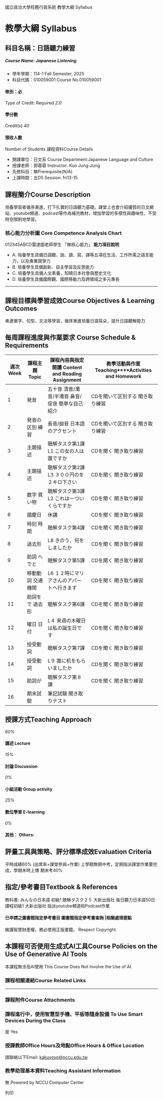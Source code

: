 國立政治大學校務行政系統 教學大綱 Syllabus
# 教學大綱 Syllabus
##  科目名稱：日語聽力練習
#####  Course Name: Japanese Listening
  * 學年學期：114-1 Fall Semester, 2025 
  * 科目代碼：010059001 Course No.010059001


#### 修別：必
Type of Credit: Required 
_2.0_
#### 學分數
Credit(s)
_40_
#### 預收人數
Number of Students
課程資料Course Details
  * 開課單位：日文系 Course Department:Japanese Language and Culture 
  * 授課老師：郭蓉蓉 Instructor: Kuo Jung-Jung 
  * 先修科目：無Prerequisite(N/A)
  * 上課時間：五D5 Session: fri13-15


##  課程簡介Course Description
培養學習者循序漸進，打下扎實的日語聽力基礎。課堂上也會介紹優質的日文網站、youtube頻道、podcast等作為補充教材，增加學習的多樣性與趣味性，不受時空限制地學習。
###  核心能力分析圖 Core Competence Analysis Chart
012345ABCD雷達圖老師學生
「無核心能力」 
**能力項目說明**
  * A. 培養學生具備日語聽、說、讀、寫、譯等五項在生活、工作所需之語言能力，以及專業競爭力
  * B. 培養學生具備創新、自主學習及反思能力
  * C. 培養學生具備人文素養，知曉日本社會與歷史文化
  * D. 培養學生具備國際觀、國際移動力及跨領域之多元專長


* * *
##  課程目標與學習成效Course Objectives & Learning Outcomes 
串連單字、句型、文法等學習，循序漸進培養日語耳朵，提升日語聽解能力
##  每周課程進度與作業要求 Course Schedule & Requirements
週次 **Week** |  課程主題 **Topic** |  課程內容與指定閱讀 **Content and Reading Assignment** |  教學活動與作業 **Teaching****Activities and Homework**  
---|---|---|---  
1 |  発音 |  五十音 清音/濁音/半濁音 鼻音/促音 簡単な自己紹介 |  CDを聞いて区別する 聞き取り練習  
2 |  発音の区別 練習 |  長音/拗音 日本語のアクセント |  CDを聞いて区別する 聞き取り練習  
3 |  主題描述 |  聴解タスク第1課 L1 この女の人は誰ですか |  CDを聞く 聞き取り練習  
4 |  主題描述 |  聴解タスク第2課 L3 ３００円のを２キロ下さい |  CDを聞く 聞き取り練習  
5 |  数字 買い物 |  聴解タスク第3課 L2 これは一ついくらですか |  CDを聞く 聞き取り練習  
6 |  國慶日 |  休講 |  CDを聞く 聞き取り練習  
7 |  時刻 時間 |  聴解タスク第4課 |  CDを聞く 聞き取り練習  
8 |  過去形 |  L8 きのう、何をしましたか |  CDを聞く 聞き取り練習  
9 |  助詞 へでと |  聴解タスク第5課 |  CDを聞く 聞き取り練習  
10 |  移動動詞 交通機関 |  L6 １２時にマリアさんのアパートへ行きます |  CDを聞く 聞き取り練習  
11 |  助詞をで 過去形 |  聴解タスク第6課 |  CDを聞く 聞き取り練習  
12 |  曜日 日付 |  L４ 来週の木曜日は私の誕生日です |  CDを聞く 聞き取り練習  
13 |  授受動詞 |  聴解タスク第7課 |  CDを聞く 聞き取り練習  
14 |  授受動詞 |  L９ 誰に机をもらいましたか |  CDを聞く 聞き取り練習  
15 |  助詞が |  聴解タスク第８課 |  CDを聞く 聞き取り練習  
16 |  期末試驗 |  筆記試験 聞き取りテスト |   
##  授課方式Teaching Approach
_60%_
####  講述 Lecture
_15%_
####  討論 Discussion
_0%_
####  小組活動 Group activity
_25%_
####  數位學習 E-learning
_0%_
####  其他： Others:
##  評量工具與策略、評分標準成效Evaluation Criteria
平時成績60% (出席率+課堂參與+作業)
上學期無期中考，定期指派課堂作業要完成，學期末時上傳
期末考40%
##  指定/參考書目Textbook & References
教科書: みんなの日本語 初級1 聴解タスク２５ 大新出版社
每日聽力日本語50日課程初級1 大新出版社
指派youtube頻道和Podcast作業
####  已申請之圖書館指定參考書目  圖書館指定參考書查詢 |相關處理要點
維護智慧財產權，務必使用正版書籍。 Respect Copyright.
##  本課程可否使用生成式AI工具Course Policies on the Use of Generative AI Tools
本課程無涉及AI使用 This Course Does Not Involve the Use of AI.
###  課程相關連結Course Related Links
* * *
###  課程附件Course Attachments
###  課程進行中，使用智慧型手機、平板等隨身設備 To Use Smart Devices During the Class
是  Yes
###  授課教師Office Hours及地點Office Hours & Office Location
請聯絡以下Email:
kakuyoyo@nccu.edu.tw
###  教學助理基本資料Teaching Assistant Information
無
Powered by NCCU Computer Center
  
列印
